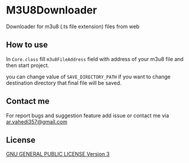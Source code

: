 # M3U8Downloader
Downloader for m3u8 (.ts file extension) files from web

## How to use

In `Core.class` fill `m3u8FileAddress` field with address of your m3u8 file and then start project.

you can change value of `SAVE_DIRECTORY_PATH` if you want to change destination directory that final file will be saved.

## Contact me

For report bugs and suggestion feature add issue or contact me via ar.vahedi357@gmail.com

## License

[GNU GENERAL PUBLIC LICENSE Version 3](https://www.gnu.org/licenses/gpl.html)


